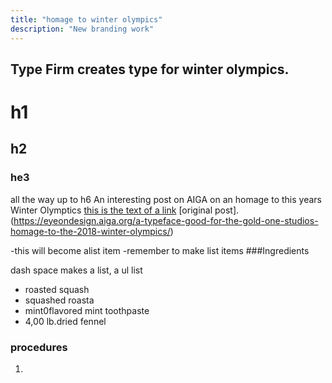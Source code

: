 ```yaml
---
title: "homage to winter olympics"
description: "New branding work"
---
```

Type Firm creates type for winter olympics.
---
# h1
## h2
### he3
all the way up to h6
An interesting post on AIGA on an homage to this years Winter Olymptics
[this is the text of a link](http://whereveritcomesfrom.com)
[original post].(https://eyeondesign.aiga.org/a-typeface-good-for-the-gold-one-studios-homage-to-the-2018-winter-olympics/)

-this will become alist item
-remember to make list items
###Ingredients

dash space makes a list, a ul list
- roasted squash
- squashed roasta
- mint0flavored mint toothpaste
- 4,00 lb.dried fennel

### procedures

1. 
